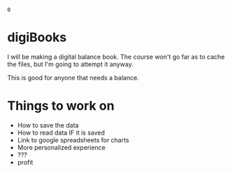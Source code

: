                                                                                                                                            0

# digiBooks

I will be making a digital balance book. The course won't go far as to cache the files, but I'm going to attempt it anyway.

This is good for anyone that needs a balance.

# Things to work on

<ul>
<li>How to save the data</li>
<li>How to read data IF it is saved</li>
<li>Link to google spreadsheets for charts</li>
<li>More personalized experience</li>
<li>???</li>
<li>profit</li>
</ul>
